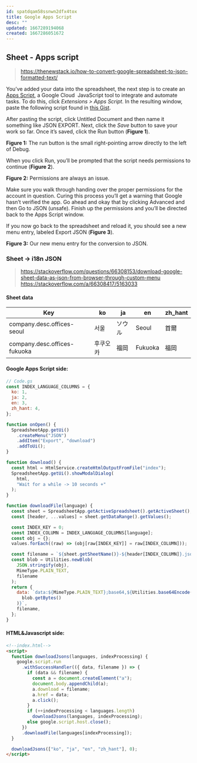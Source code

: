 ```yaml
---
id: spatdqam58ssnwn2dfx4tox
title: Google Apps Script
desc: ""
updated: 1667289194068
created: 1667286051672
---
```


## Sheet - Apps script

> https://thenewstack.io/how-to-convert-google-spreadsheet-to-json-formatted-text/

You’ve added your data into the spreadsheet, the next step is to create an [Apps Script](https://developers.google.com/apps-script), a Google Cloud  JavaScript tool to integrate and automate tasks. To do this, click _Extensions > Apps Script_. In the resulting window, paste the following script found in [this Gist](https://gist.githubusercontent.com/pamelafox/1878143/raw/6c23f71231ce1fa09be2d515f317ffe70e4b19aa/exportjson.js).

After pasting the script, click Untitled Document and then name it something like JSON EXPORT. Next, click the _Save_ button to save your work so far. Once it’s saved, click the Run button (**Figure 1**).

**Figure 1:** The run button is the small right-pointing arrow directly to the left of Debug.

When you click Run, you’ll be prompted that the script needs permissions to continue (**Figure 2**).

**Figure 2:** Permissions are always an issue.

Make sure you walk through handing over the proper permissions for the account in question. Curing this process you’ll get a warning that Google hasn’t verified the app. Go ahead and okay that by clicking Advanced and then Go to JSON (unsafe). Finish up the permissions and you’ll be directed back to the Apps Script window.

If you now go back to the spreadsheet and reload it, you should see a new menu entry, labeled Export JSON (**Figure 3**).

**Figure 3:** Our new menu entry for the conversion to JSON.

### Sheet -> i18n JSON

> https://stackoverflow.com/questions/66308153/download-google-sheet-data-as-json-from-browser-through-custom-menu  
> https://stackoverflow.com/a/66308417/5163033

#### Sheet data

| Key                          | ko       | ja     | en      | zh_hant |
| ---------------------------- | -------- | ------ | ------- | ------- |
| company.desc.offices-seoul   | 서울     | ソウル | Seoul   | 首爾    |
| company.desc.offices-fukuoka | 후쿠오카 | 福岡   | Fukuoka | 福岡    |

#### Google Apps Script side:

```js
// Code.gs
const INDEX_LANGUAGE_COLUMNS = {
  ko: 1,
  ja: 2,
  en: 3,
  zh_hant: 4,
};

function onOpen() {
  SpreadsheetApp.getUi()
    .createMenu("JSON")
    .addItem("Export", "download")
    .addToUi();
}

function download() {
  const html = HtmlService.createHtmlOutputFromFile("index");
  SpreadsheetApp.getUi().showModalDialog(
    html,
    "Wait for a while -> 10 seconds +"
  );
}

function downloadFile(language) {
  const sheet = SpreadsheetApp.getActiveSpreadsheet().getActiveSheet();
  const [header, ...values] = sheet.getDataRange().getValues();

  const INDEX_KEY = 0;
  const INDEX_COLUMN = INDEX_LANGUAGE_COLUMNS[language];
  const obj = {};
  values.forEach((raw) => (obj[raw[INDEX_KEY]] = raw[INDEX_COLUMN]));

  const filename = `${sheet.getSheetName()}-${header[INDEX_COLUMN]}.json`;
  const blob = Utilities.newBlob(
    JSON.stringify(obj),
    MimeType.PLAIN_TEXT,
    filename
  );
  return {
    data: `data:${MimeType.PLAIN_TEXT};base64,${Utilities.base64Encode(
      blob.getBytes()
    )}`,
    filename,
  };
}
```

#### HTML&Javascript side:

```html
<!--index.html-->
<script>
  function downloadJsons(languages, indexProcessing) {
    google.script.run
      .withSuccessHandler(({ data, filename }) => {
        if (data && filename) {
          const a = document.createElement("a");
          document.body.appendChild(a);
          a.download = filename;
          a.href = data;
          a.click();
        }
        if (++indexProcessing < languages.length)
          downloadJsons(languages, indexProcessing);
        else google.script.host.close();
      })
      .downloadFile(languages[indexProcessing]);
  }

  downloadJsons(["ko", "ja", "en", "zh_hant"], 0);
</script>
```
